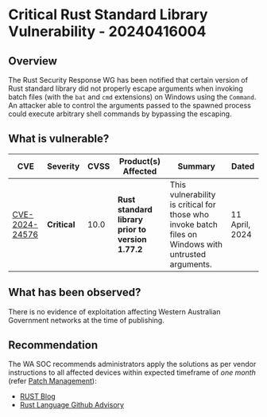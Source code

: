 # Critical Rust Standard Library Vulnerability - 20240416004

## Overview

 The Rust Security Response WG has been notified that certain version of Rust standard library did not properly escape arguments when invoking batch files (with the `bat` and `cmd` extensions) on Windows using the `Command`. An attacker able to control the arguments passed to the spawned process could execute arbitrary shell commands by bypassing the escaping.

## What is vulnerable?

| CVE    | Severity     | CVSS | Product(s) Affected | Summary | Dated |
| ------ | ------------ | ---- | ------------------- | ------- | ----- |
| [CVE-2024-24576](https://nvd.nist.gov/vuln/detail/CVE-2024-24576) | **Critical** | 10.0  | **Rust standard library prior to version 1.77.2** |  This vulnerability is critical for those who invoke batch files on Windows with untrusted arguments.       |  11 April, 2024     |

## What has been observed?

There is no evidence of exploitation affecting Western Australian Government networks at the time of publishing.

## Recommendation

The WA SOC recommends administrators apply the solutions as per vendor instructions to all affected devices within expected timeframe of *one month* (refer [Patch Management](../guidelines/patch-management.md)):

- [RUST Blog](https://blog.rust-lang.org/2024/04/09/cve-2024-24576.html)
- [Rust Language Github Advisory](https://github.com/rust-lang/rust/security/advisories/GHSA-q455-m56c-85mh)
